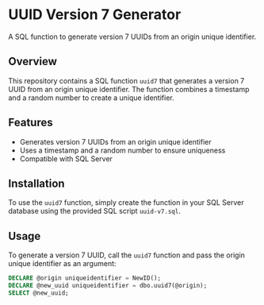 # UUID Version 7 Generator

A SQL function to generate version 7 UUIDs from an origin unique identifier.

## Overview

This repository contains a SQL function `uuid7` that generates a version 7 UUID from an origin unique identifier. The function combines a timestamp and a random number to create a unique identifier.

## Features

* Generates version 7 UUIDs from an origin unique identifier
* Uses a timestamp and a random number to ensure uniqueness
* Compatible with SQL Server

## Installation

To use the `uuid7` function, simply create the function in your SQL Server database using the provided SQL script `uuid-v7.sql`.

## Usage

To generate a version 7 UUID, call the `uuid7` function and pass the origin unique identifier as an argument:
```sql
DECLARE @origin uniqueidentifier = NewID();
DECLARE @new_uuid uniqueidentifier = dbo.uuid7(@origin);
SELECT @new_uuid;